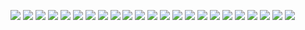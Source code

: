 ![](./PortfolioImages/kacper-gasior-portfolio_page-0001.jpg)
![](./PortfolioImages/kacper-gasior-portfolio_page-0002.jpg)
![](./PortfolioImages/kacper-gasior-portfolio_page-0003.jpg)
![](./PortfolioImages/kacper-gasior-portfolio_page-0004.jpg)
![](./PortfolioImages/kacper-gasior-portfolio_page-0005.jpg)
![](./PortfolioImages/kacper-gasior-portfolio_page-0006.jpg)
![](./PortfolioImages/kacper-gasior-portfolio_page-0007.jpg)
![](./PortfolioImages/kacper-gasior-portfolio_page-0008.jpg)
![](./PortfolioImages/kacper-gasior-portfolio_page-0009.jpg)
![](./PortfolioImages/kacper-gasior-portfolio_page-0010.jpg)
![](./PortfolioImages/kacper-gasior-portfolio_page-0011.jpg)
![](./PortfolioImages/kacper-gasior-portfolio_page-0012.jpg)
![](./PortfolioImages/kacper-gasior-portfolio_page-0013.jpg)
![](./PortfolioImages/kacper-gasior-portfolio_page-0014.jpg)
![](./PortfolioImages/kacper-gasior-portfolio_page-0015.jpg)
![](./PortfolioImages/kacper-gasior-portfolio_page-0016.jpg)
![](./PortfolioImages/kacper-gasior-portfolio_page-0017.jpg)
![](./PortfolioImages/kacper-gasior-portfolio_page-0018.jpg)
![](./PortfolioImages/kacper-gasior-portfolio_page-0019.jpg)
![](./PortfolioImages/kacper-gasior-portfolio_page-0020.jpg)
![](./PortfolioImages/kacper-gasior-portfolio_page-0021.jpg)
![](./PortfolioImages/kacper-gasior-portfolio_page-0022.jpg)
![](./PortfolioImages/kacper-gasior-portfolio_page-0023.jpg)
